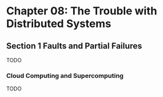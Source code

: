 # Chapter 08: The Trouble with Distributed Systems

## Section 1 Faults and Partial Failures

TODO

### Cloud Computing and Supercomputing

TODO
